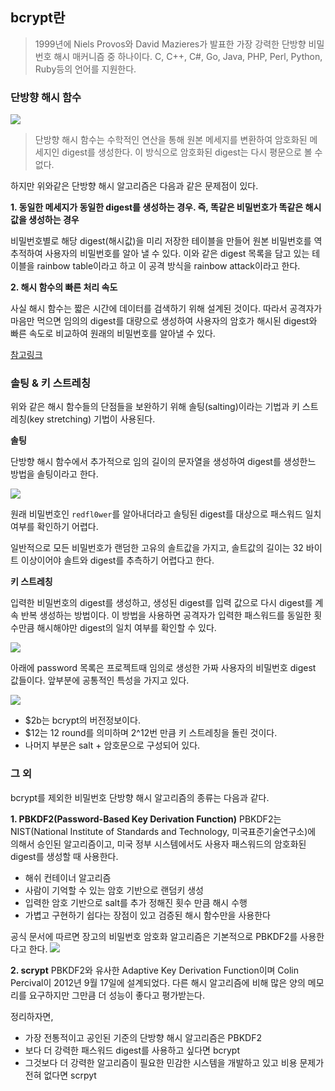 ## bcrypt란
> 1999년에 Niels Provos와 David Mazieres가 발표한 가장 강력한 단방향 비밀번호 해시 매커니즘 중 하나이다. C, C++, C#, Go, Java, PHP, Perl, Python, Ruby등의 언어를 지원한다.

### 단방향 해시 함수

![](https://images.velog.io/images/sungjun-jin/post/9b929c3b-ed64-4db8-92aa-3b73c05cf5f5/image.png)

> 단방향 해시 함수는 수학적인 연산을 통해 원본 메세지를 변환하여 암호화된 메세지인 digest를 생성한다. 이 방식으로 암호화된 digest는 다시 평문으로 볼 수 없다. 

하지만 위와같은 단방향 해시 알고리즘은 다음과 같은 문제점이 있다.

**1. 동일한 메세지가 동일한 digest를 생성하는 경우. 즉, 똑같은 비밀번호가 똑같은 해시값을 생성하는 경우**

비밀번호별로 해당 digest(해시값)을 미리 저장한 테이블을 만들어 원본 비밀번호를 역추적하여 사용자의 비밀번호를 알아 낼 수 있다. 이와 같은 digest 목록을 담고 있는 테이블을 rainbow table이라고 하고 이 공격 방식을 rainbow attack이라고 한다.

**2. 해시 함수의 빠른 처리 속도**

사실 해시 함수는 짧은 시간에 데이터를 검색하기 위해 설계된 것이다. 따라서 공격자가 마음만 먹으면 임의의 digest를 대량으로 생성하여 사용자의 암호가 해시된 digest와 빠른 속도로 비교하여 원래의 비밀번호를 알아낼 수 있다.

[참고링크](http://wiki.hash.kr/index.php/%EB%A0%88%EC%9D%B8%EB%B3%B4%EC%9A%B0_%ED%85%8C%EC%9D%B4%EB%B8%94)

### 솔팅 & 키 스트레칭

위와 같은 해시 함수들의 단점들을 보완하기 위해 솔팅(salting)이라는 기법과 키 스트레칭(key stretching) 기법이 사용된다. 

**솔팅**

단방향 해시 함수에서 추가적으로 임의 길이의 문자열을 생성하여 digest를 생성한느 방법을 솔팅이라고 한다.

![](https://images.velog.io/images/sungjun-jin/post/cd6dfa9b-2968-4dee-9d25-e9cf1bda6c9c/image.png)

원래 비밀번호인 `redfl0wer`를 알아내더라고 솔팅된 digest를 대상으로 패스워드 일치 여부를 확인하기 어렵다. 

일반적으로 모든 비밀번호가 랜덤한 고유의 솔트값을 가지고, 솔트값의 길이는 32 바이트 이상이어야 솔트와 digest를 추측하기 어렵다고 한다.

**키 스트레칭**

입력한 비밀번호의 digest를 생성하고, 생성된 digest를 입력 값으로 다시 digest를 계속 반복 생성하는 방법이다. 이 방법을 사용하면 공격자가 입력한 패스워드를 동일한 횟수만큼 해시해야만 digest의 일치 여부를 확인할 수 있다.

![](https://images.velog.io/images/sungjun-jin/post/550628d5-caf1-412b-9610-e6f3e606e484/image.png)

아래에 password 목록은 프로젝트때 임의로 생성한 가짜 사용자의 비밀번호 digest 값들이다. 앞부분에 공통적인 특성을 가지고 있다. 

![](https://images.velog.io/images/sungjun-jin/post/0ad1bf94-17d7-4886-8dbc-c56e0aeee931/image.png)	

+ $2b는 bcrypt의 버전정보이다.
+ $12는 12 round를 의미하며 2^12번 만큼 키 스트레칭을 돌린 것이다.
+ 나머지 부분은 salt + 암호문으로 구성되어 있다.

### 그 외
bcrypt를 제외한 비밀번호 단방향 해시 알고리즘의 종류는 다음과 같다.

**1. PBKDF2(Password-Based Key Derivation Function)**
PBKDF2는 NIST(National Institute of Standards and Technology, 미국표준기술연구소)에 의해서 승인된 알고리즘이고, 미국 정부 시스템에서도 사용자 패스워드의 암호화된 digest를 생성할 때 사용한다.

+ 해쉬 컨테이너 알고리즘
+ 사람이 기억할 수 있는 암호 기반으로 랜덤키 생성
+ 입력한 암호 기반으로 salt를 추가 정해진 횟수 만큼 해시 수행
+ 가볍고 구현하기 쉽다는 장점이 있고 검증된 해시 함수만을 사용한다

공식 문서에 따르면 장고의 비밀번호 암호화 알고리즘은 기본적으로 PBKDF2를 사용한다고 한다.
![](https://images.velog.io/images/sungjun-jin/post/ded1a711-3ce2-408e-b062-b4e54f97ae40/image.png)

**2. scrypt** 
PBKDF2와 유사한 Adaptive Key Derivation Function이며 Colin Percival이 2012년 9월 17일에 설계되었다. 다른 해시 알고리즘에 비해 많은 양의 메모리를 요구하지만 그만큼 더 성능이 좋다고 평가받는다. 


정리하자면, 

+ 가장 전통적이고 공인된 기준의 단방향 해시 알고리즘은 PBKDF2
+ 보다 더 강력한 패스워드 digest를 사용하고 싶다면 bcrypt
+ 그것보다 더 강력한 알고리즘이 필요한 민감한 시스템을 개발하고 있고 비용 문제가 전혀 없다면 scrpyt








